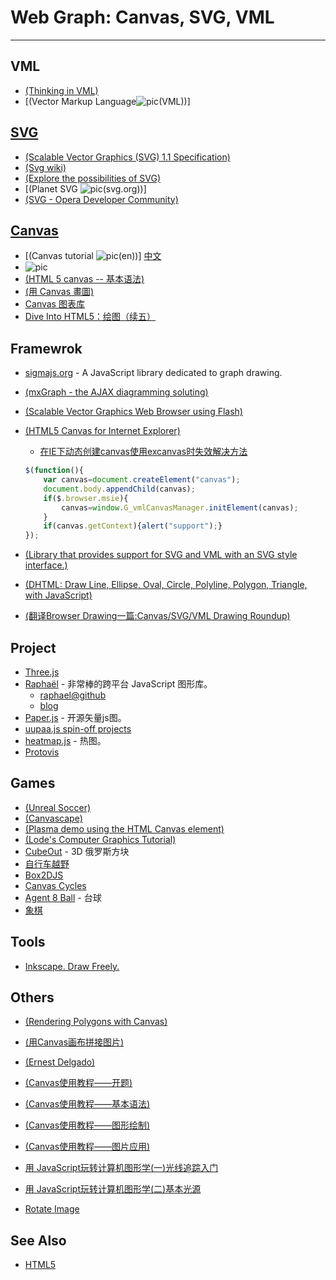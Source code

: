 
# Web Graph: Canvas, SVG, VML

----

## VML

* [(Thinking in VML)](http://www.itlearner.com/code/vml/)
* [(Vector Markup Language![pic](http://msdn.microsoft.com/en-us/library/bb264280%28VS.85%29.aspx)(VML))]


## [SVG](SVG.md)

* [(Scalable Vector Graphics (SVG) 1.1 Specification)](http://www.w3.org/TR/SVG/)
* [(Svg wiki)](http://wiki.svg.org/Main_Page)
* [(Explore the possibilities of SVG)](http://www.adobe.com/svg/)
* [(Planet SVG ![pic](http://www.planetsvg.com/)(svg.org))]
* [(SVG - Opera Developer Community)](http://dev.opera.com/articles/svg/)


## [Canvas](Canvas.md)

* [(Canvas tutorial ![pic](https://developer.mozilla.org/en/Canvas_tutorial)(en))]
    [中文](https://developer.mozilla.org/cn/Canvas_tutorial)
* ![pic](http://www.ernestdelgado.com/archive/rendering-polygons-with-canvas/)
* [(HTML 5 canvas -- 基本语法)](http://kb.operachina.com/node/190)
* [(用 Canvas 畫圖)](http://wiki.moztw.org/index.php/%E7%94%A8_Canvas_%E7%95%AB%E5%9C%96)
* [Canvas 图表库](http://www.rgraph.net/)
* [Dive Into HTML5：绘图（续五）](http://www.devbean.info/2011/05/dive_into_html5_5_5/)


## Framewrok

* [sigmajs.org](https://github.com/jacomyal/sigma.js) - A JavaScript library dedicated to graph drawing.
* [(mxGraph - the AJAX diagramming soluting)](http://www.jgraph.com/mxgraph.html)
* [(Scalable Vector Graphics Web Browser using Flash)](http://code.google.com/p/svgweb/)
* [(HTML5 Canvas for Internet Explorer)](http://code.google.com/p/explorercanvas/)
    * [在IE下动态创建canvas使用excanvas时失效解决方法](http://fatkun.com/2010/11/excanvas.html)

    ```javascript
    $(function(){
        var canvas=document.createElement("canvas");
        document.body.appendChild(canvas);
        if($.browser.msie){
            canvas=window.G_vmlCanvasManager.initElement(canvas);
        }
        if(canvas.getContext){alert("support");}
    });
    ```

* [(Library that provides support for SVG and VML with an SVG style interface.)](http://code.google.com/p/svg2vml/)
* [(DHTML: Draw Line, Ellipse, Oval, Circle, Polyline, Polygon, Triangle, with JavaScript)](http://www.walterzorn.com/jsgraphics/jsgraphics_e.htm)
* [(翻译Browser Drawing一篇:Canvas/SVG/VML Drawing Roundup)](http://www.cnblogs.com/webgis8/articles/1529588.html)


## Project

* [Three.js](http://github.com/mrdoob/three.js)
* [Raphaël](http://raphaeljs.com/) - 非常棒的跨平台 JavaScript 图形库。
    * [raphael@github](http://github.com/DmitryBaranovskiy/raphael)
    * [blog](http://dmitry.baranovskiy.com/)
* [Paper.js](http://paperjs.org/) - 开源矢量js图。
* [uupaa.js spin-off projects](http://code.google.com/p/uupaa-js-spinoff/)
* [heatmap.js](http://www.patrick-wied.at/static/heatmapjs/) - 热图。
* [Protovis](http://mbostock.github.com/protovis/)


## Games

* [(Unreal Soccer)](http://henrikfalck.com/unrealsoccer/)
* [(Canvascape)](http://www.benjoffe.com/code/demos/canvascape/)
* [(Plasma demo using the HTML Canvas element)](http://dave-webster.com/projects/index.php?page=incs/plasma_demo1)
* [(Lode's Computer Graphics Tutorial)](http://www.student.kuleuven.be/~m0216922/CG/plasma.html)
* [CubeOut](http://alteredqualia.com/cubeout/) - 3D 俄罗斯方块
* [自行车越野](http://canvasrider.com/tracks/all)
* [Box2DJS](http://box2d-js.sourceforge.net/index2.html)
* [Canvas Cycles](http://www.effectgames.com/demos/canvascycle/?sound=1)
* [Agent 8 Ball](http://agent8ball.com/) - 台球
* [象棋](http://ued.ctrip.com/blog/wp-content/uploads/2012/01/canvas-chess.html)


## Tools

* [Inkscape. Draw Freely.](http://inkscape.org/)


## Others

* [(Rendering Polygons with Canvas)](http://www.ernestdelgado.com/archive/rendering-polygons-with-canvas/)
* [(用Canvas画布拼接图片)](http://www.javaeye.com/news/2692)
* [(Ernest Delgado)](http://www.ernestdelgado.com/)

* [(Canvas使用教程——开题)](http://jiachen.blogbus.com/logs/29567413.html)
* [(Canvas使用教程——基本语法)](http://jiachen.blogbus.com/logs/29569584.html)
* [(Canvas使用教程——图形绘制)](http://jiachen.blogbus.com/logs/29596111.html)
* [(Canvas使用教程——图片应用)](http://jiachen.blogbus.com/logs/32827552.html)

* [用 JavaScript玩转计算机图形学(一)光线追踪入门](http://www.cnblogs.com/miloyip/archive/2010/03/29/1698953.html)
* [用 JavaScript玩转计算机图形学(二)基本光源](http://www.cnblogs.com/miloyip/archive/2010/04/02/1702768.html)

* [Rotate Image](http://www.walterzorn.com/rotate_img/rotate_img.htm)

## See Also

* [HTML5](HTML5.md)
